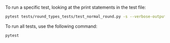 To run a specific test, looking at the print statements in the test file:

```bash
pytest tests/round_types_tests/test_normal_round.py -s --verbose-output
```

To run all tests, use the following command:

```bash
pytest 
```
